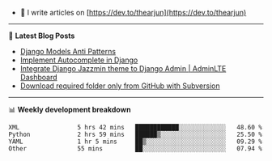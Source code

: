 <!-- ![My Profile Introduction Image](https://i.ibb.co/tLFZ15Q/gh.png) -->
- 📝 I write articles on [https://dev.to/thearjun](https://dev.to/thearjun)

-------

📕 **Latest Blog Posts**
<!-- BLOG-POST-LIST:START -->
- [Django Models Anti Patterns](https://dev.to/thearjun/django-models-anti-patterns-1ma1)
- [Implement Autocomplete in Django](https://dev.to/thearjun/implement-autocomplete-in-django-3h20)
- [Integrate Django Jazzmin theme to Django Admin | AdminLTE Dashboard](https://dev.to/thearjun/integrate-django-jazzmin-theme-to-django-admin-adminlte-dashboard-5aao)
- [Download required folder only from GitHub with Subversion](https://dev.to/thearjun/download-required-folder-only-from-github-with-subversion-2gpc)
<!-- BLOG-POST-LIST:END -->

-------

📊 **Weekly development breakdown**
<!--START_SECTION:waka-->

```text
XML                5 hrs 42 mins   ████████████░░░░░░░░░░░░░   48.60 %
Python             2 hrs 59 mins   ██████▒░░░░░░░░░░░░░░░░░░   25.50 %
YAML               1 hr 5 mins     ██▒░░░░░░░░░░░░░░░░░░░░░░   09.29 %
Other              55 mins         ██░░░░░░░░░░░░░░░░░░░░░░░   07.94 %
```

<!--END_SECTION:waka-->
<img src='https://profile-counter.glitch.me/thearjun/count.svg' width='0px'>
